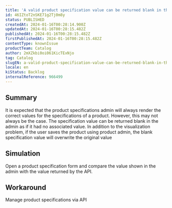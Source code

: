 ```yaml
---
title: 'A valid product specification value can be returned blank in the catalog admin'
id: 46IZtoT2nSKE71g2Tj0m8y
status: PUBLISHED
createdAt: 2024-01-16T00:28:14.900Z
updatedAt: 2024-01-16T00:28:15.482Z
publishedAt: 2024-01-16T00:28:15.482Z
firstPublishedAt: 2024-01-16T00:28:15.482Z
contentType: knownIssue
productTeam: Catalog
author: 2mXZkbi0oi061KicTExNjo
tag: Catalog
slugEN: a-valid-product-specification-value-can-be-returned-blank-in-the-catalog-admin
locale: en
kiStatus: Backlog
internalReference: 966499
---
```


## Summary


It is expected that the product specifications admin will always render the correct values for the specifications of a product. However, this may not always be the case.
The specification value can be returned blank in the admin as if it had no associated value.
In addition to the visualization problem, if the user saves the product using product admin, the blank specification value will overwrite the original value


##

## Simulation


Open a product specification form and compare the value shown in the admin with the value returned by the API.



##

## Workaround


Manage product specifications via API





